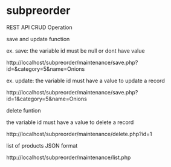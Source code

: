 # subpreorder

REST API CRUD Operation

save and update function

ex. save: the variable id must be null or dont have value

http://localhost/subpreorder/maintenance/save.php?id=&category=5&name=Onions

ex. update: the variable id must have a value to update a record

http://localhost/subpreorder/maintenance/save.php?id=1&category=5&name=Onions


delete funtion

the variable id must have a value to delete a record

http://localhost/subpreorder/maintenance/delete.php?id=1


list of products JSON format

http://localhost/subpreorder/maintenance/list.php
